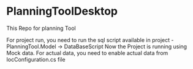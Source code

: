 # PlanningToolDesktop
This Repo for planning Tool

For project run, you need to run the sql script available in project - PlanningTool.Model -> DataBaseScript
Now the Project is running using Mock data. For actual data, you need to enable actual data from IocConfiguration.cs file
